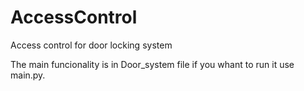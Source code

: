 # AccessControl
Access control for door locking system

The main funcionality is in Door_system file 
if you whant to run it use main.py.
